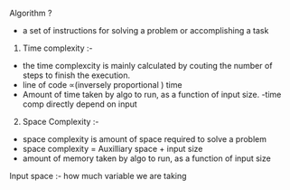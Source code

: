 Algorithm ?

- a set of instructions for solving a problem or accomplishing a task

1. Time complexity :-

- the time complexcity is mainly calculated by couting the number of steps to finish the execution.
- line of code ∝(inversely proportional ) time
- Amount of time taken by algo to run, as a function of input size.
-time comp directly depend on input

2. Space Complexity :-

- space complexity is amount of space required to solve a problem
- space complexity = Auxilliary space + input size
- amount of memory taken by algo to run, as a function of input size

Input space :- how much variable we are taking

<!-- Go to the 2 asymptotic page -->
